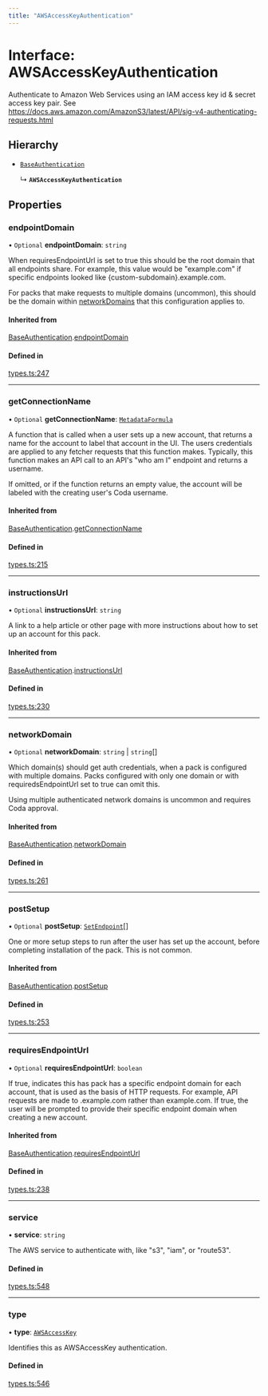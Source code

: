 ```yaml
---
title: "AWSAccessKeyAuthentication"
---
```

# Interface: AWSAccessKeyAuthentication

Authenticate to Amazon Web Services using an IAM access key id & secret access key pair.
See https://docs.aws.amazon.com/AmazonS3/latest/API/sig-v4-authenticating-requests.html

## Hierarchy

- [`BaseAuthentication`](BaseAuthentication.md)

  ↳ **`AWSAccessKeyAuthentication`**

## Properties

### endpointDomain

• `Optional` **endpointDomain**: `string`

When requiresEndpointUrl is set to true this should be the root domain that all endpoints share.
For example, this value would be "example.com" if specific endpoints looked like {custom-subdomain}.example.com.

For packs that make requests to multiple domains (uncommon), this should be the domain within
[networkDomains](PackDefinition.md#networkdomains) that this configuration applies to.

#### Inherited from

[BaseAuthentication](BaseAuthentication.md).[endpointDomain](BaseAuthentication.md#endpointdomain)

#### Defined in

[types.ts:247](https://github.com/coda/packs-sdk/blob/main/types.ts#L247)

___

### getConnectionName

• `Optional` **getConnectionName**: [`MetadataFormula`](../types/MetadataFormula.md)

A function that is called when a user sets up a new account, that returns a name for
the account to label that account in the UI. The users credentials are applied to any
fetcher requests that this function makes. Typically, this function makes an API call
to an API's "who am I" endpoint and returns a username.

If omitted, or if the function returns an empty value, the account will be labeled
with the creating user's Coda username.

#### Inherited from

[BaseAuthentication](BaseAuthentication.md).[getConnectionName](BaseAuthentication.md#getconnectionname)

#### Defined in

[types.ts:215](https://github.com/coda/packs-sdk/blob/main/types.ts#L215)

___

### instructionsUrl

• `Optional` **instructionsUrl**: `string`

A link to a help article or other page with more instructions about how to set up an account for this pack.

#### Inherited from

[BaseAuthentication](BaseAuthentication.md).[instructionsUrl](BaseAuthentication.md#instructionsurl)

#### Defined in

[types.ts:230](https://github.com/coda/packs-sdk/blob/main/types.ts#L230)

___

### networkDomain

• `Optional` **networkDomain**: `string` \| `string`[]

Which domain(s) should get auth credentials, when a pack is configured with multiple domains.
Packs configured with only one domain or with requiredsEndpointUrl set to true can omit this.

Using multiple authenticated network domains is uncommon and requires Coda approval.

#### Inherited from

[BaseAuthentication](BaseAuthentication.md).[networkDomain](BaseAuthentication.md#networkdomain)

#### Defined in

[types.ts:261](https://github.com/coda/packs-sdk/blob/main/types.ts#L261)

___

### postSetup

• `Optional` **postSetup**: [`SetEndpoint`](SetEndpoint.md)[]

One or more setup steps to run after the user has set up the account, before completing installation of the pack.
This is not common.

#### Inherited from

[BaseAuthentication](BaseAuthentication.md).[postSetup](BaseAuthentication.md#postsetup)

#### Defined in

[types.ts:253](https://github.com/coda/packs-sdk/blob/main/types.ts#L253)

___

### requiresEndpointUrl

• `Optional` **requiresEndpointUrl**: `boolean`

If true, indicates this has pack has a specific endpoint domain for each account, that is used
as the basis of HTTP requests. For example, API requests are made to <custom-subdomain>.example.com
rather than example.com. If true, the user will be prompted to provide their specific endpoint domain
when creating a new account.

#### Inherited from

[BaseAuthentication](BaseAuthentication.md).[requiresEndpointUrl](BaseAuthentication.md#requiresendpointurl)

#### Defined in

[types.ts:238](https://github.com/coda/packs-sdk/blob/main/types.ts#L238)

___

### service

• **service**: `string`

The AWS service to authenticate with, like "s3", "iam", or "route53".

#### Defined in

[types.ts:548](https://github.com/coda/packs-sdk/blob/main/types.ts#L548)

___

### type

• **type**: [`AWSAccessKey`](../enums/AuthenticationType.md#awsaccesskey)

Identifies this as AWSAccessKey authentication.

#### Defined in

[types.ts:546](https://github.com/coda/packs-sdk/blob/main/types.ts#L546)
